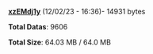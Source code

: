 [**xzEMdj1y**](/data/xzEMdj1y.txt) (12/02/23 - 16:36)- 14931 bytes

**Total Datas**: 9606

**Total Size**: 64.03 MB / 64.0 MB